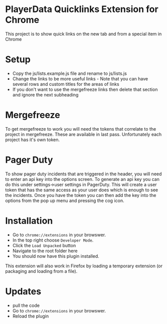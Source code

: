 # PlayerData Quicklinks Extension for Chrome
This project is to show quick links on the new tab and from a special item in Chrome

# Setup
- Copy the js/lists.example.js file and rename to js/lists.js
- Change the links to be more useful links - Note that you can have several rows and custom titles for the areas of links
- If you don't want to use the mergefreeze links then delete that section and ignore the next subheading

# Mergefreeze
To get mergefreeze to work you will need the tokens that correlate to the project in mergefreeze. These are available in last pass. Unfortunately each project has it's own token.

# Pager Duty
To show pager duty incidents that are triggered in the header, you will need to enter an api key into the options screen. To generate an api key you can do this under settings->user settings in PagerDuty. This will create a user token that has the same access as your user does which is enough to see the incidents. Once you have the token you can then add the key into the options from the pop up menu and pressing the cog icon.

# Installation
- Go to `chrome://extensions` in your browswer.
- In the top right choose `Developer Mode`.
- Click the `Load Unpacked` button
- Navigate to the root folder here
- You should now have this plugin installed.

This extension will also work in Firefox by loading a temporary extension (or packaging and loading from a file).

# Updates
- pull the code
- Go to `chrome://extensions` in your browswer.
- Reload the plugin
